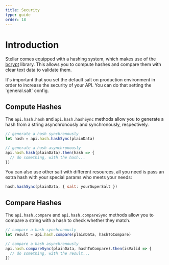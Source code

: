 ```yaml
---
title: Security
type: guide
order: 18
---
```


# Introduction

Stellar comes equipped with a hashing system, which makes use of the [bcrypt](https://www.npmjs.com/package/bcrypt) library. This allows you to compute hashes and compare them with clear text data to validate them.

<p class="tip">It's important that you set the default salt on production environment in order to increase the security of your API. You can do that setting the `general.salt` config.</p>

## Compute Hashes

The `api.hash.hash` and `api.hash.hashSync` methods allow you to generate a hash from a string asynchronously and synchronously, respectively.

```javascript
// generate a hash synchronously
let hash = api.hash.hashSync(plainData)

// generate a hash asynchronously
api.hash.hash(plainData).then(hash => {
  // do something, with the hash...
})
```

You can also use other salt with different resources, all you need is pass an extra hash with your special params who meets your needs:

```javascript
hash.hashSync(plainData, { salt: yourSuperSalt })
```

## Compare Hashes

The `api.hash.compare` and `api.hash.compareSync` methods allow you to compare a string with a hash to check whether they match.

```javascript
// compare a hash synchronously
let result = api.hash.compare(plainData, hashToCompare)

// compare a hash asynchronously
api.hash.compareSync(plainData, hashToCompare).then(isValid => {
  // do something, with the result...
})
```

